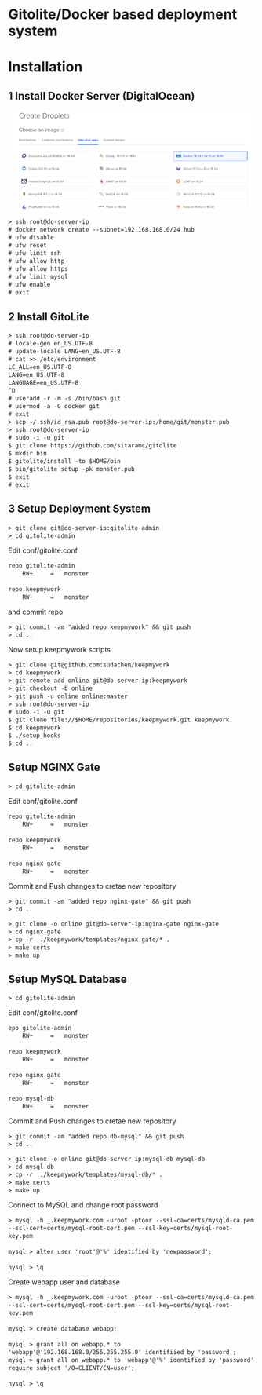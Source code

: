 # Gitolite/Docker based deployment system


# Installation

## 1 Install Docker Server (DigitalOcean)

![](doc/img/do-docker.png)

```
> ssh root@do-server-ip
# docker network create --subnet=192.168.168.0/24 hub
# ufw disable
# ufw reset
# ufw limit ssh
# ufw allow http
# ufw allow https
# ufw limit mysql
# ufw enable
# exit
```

## 2 Install GitoLite

```
> ssh root@do-server-ip
# locale-gen en_US.UTF-8
# update-locale LANG=en_US.UTF-8
# cat >> /etc/environment 
LC_ALL=en_US.UTF-8
LANG=en_US.UTF-8 
LANGUAGE=en_US.UTF-8 
^D
# useradd -r -m -s /bin/bash git
# usermod -a -G docker git
# exit
> scp ~/.ssh/id_rsa.pub root@do-server-ip:/home/git/monster.pub
> ssh root@do-server-ip
# sudo -i -u git
$ git clone https://github.com/sitaramc/gitolite
$ mkdir bin
$ gitolite/install -to $HOME/bin
$ bin/gitolite setup -pk monster.pub
$ exit
# exit
```

## 3 Setup Deployment System

```
> git clone git@do-server-ip:gitolite-admin
> cd gitolite-admin
```

Edit conf/gitolite.conf
```
repo gitolite-admin
    RW+     =   monster

repo keepmywork
    RW+     =   monster
```

and commit repo

```
> git commit -am "added repo keepmywork" && git push
> cd ..
```

Now setup keepmywork scripts

```
> git clone git@github.com:sudachen/keepmywork
> cd keepmywork
> git remote add online git@do-server-ip:keepmywork
> git checkout -b online
> git push -u online online:master
> ssh root@do-server-ip
# sudo -i -u git
$ git clone file://$HOME/repositories/keepmywork.git keepmywork
$ cd keepmywork
$ ./setup_hooks
$ cd ..
```

## Setup NGINX Gate

```
> cd gitolite-admin
```

Edit conf/gitolite.conf
```
repo gitolite-admin
    RW+     =   monster

repo keepmywork
    RW+     =   monster

repo nginx-gate
    RW+     =   monster
```

Commit and Push changes to cretae new repository
```
> git commit -am "added repo nginx-gate" && git push
> cd ..
```


```
> git clone -o online git@do-server-ip:nginx-gate nginx-gate
> cd nginx-gate
> cp -r ../keepmywork/templates/nginx-gate/* .
> make certs
> make up
```

## Setup MySQL Database

```
> cd gitolite-admin
```

Edit conf/gitolite.conf
```
epo gitolite-admin
    RW+     =   monster

repo keepmywork
    RW+     =   monster

repo nginx-gate
    RW+     =   monster

repo mysql-db
    RW+     =   monster
```

Commit and Push changes to cretae new repository
```
> git commit -am "added repo db-mysql" && git push
> cd ..
```


```
> git clone -o online git@do-server-ip:mysql-db mysql-db
> cd mysql-db
> cp -r ../keepmywork/templates/mysql-db/* .
> make certs
> make up
```

Connect to MySQL and change root password

```
> mysql -h _.keepmywork.com -uroot -ptoor --ssl-ca=certs/mysqld-ca.pem --ssl-cert=certs/mysql-root-cert.pem --ssl-key=certs/mysql-root-key.pem

mysql > alter user 'root'@'%' identified by 'newpassword';

nysql > \q
```

Create webapp user and database

```
> mysql -h _.keepmywork.com -uroot -ptoor --ssl-ca=certs/mysqld-ca.pem --ssl-cert=certs/mysql-root-cert.pem --ssl-key=certs/mysql-root-key.pem

mysql > create database webapp;

mysql > grant all on webapp.* to 'webapp'@'192.168.168.0/255.255.255.0' identifiied by 'password';
mysql > grant all on webapp.* to 'webapp'@'%' identified by 'password' require subject '/O=CLIENT/CN=user';

nysql > \q
```



